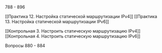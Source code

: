 788 - 896

[[Практика 12. Настройка статической маршрутизации IPv4]]
[[Практика 13. Настройка статической маршрутизации IPv6]]

[[Контрольная 3. Настроить статическую маршрутизацию IPv4]]
[[Контрольная 4. Настроить статическую маршрутизацию IPv6]]

Вопросы 
880 - 884
